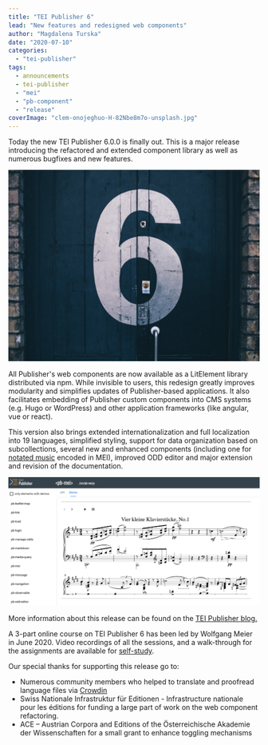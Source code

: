 ```yaml
---
title: "TEI Publisher 6"
lead: "New features and redesigned web components"
author: "Magdalena Turska"
date: "2020-07-10"
categories: 
  - "tei-publisher"
tags: 
  - announcements
  - tei-publisher
  - "mei"
  - "pb-component"
  - "release"
coverImage: "clem-onojeghuo-H-82Nbe8m7o-unsplash.jpg"
---
```


Today the new TEI Publisher 6.0.0 is finally out. This is a major release introducing the refactored and extended component library as well as numerous bugfixes and new features.

![Photo by <a href="https://unsplash.com/@clemono?utm_source=unsplash&utm_medium=referral&utm_content=creditCopyText" target="unsplash">Clem Onojeghuo</a> on <a href="https://unsplash.com/s/photos/six?utm_source=unsplash&utm_medium=referral&utm_content=creditCopyText" target="unsplash">Unsplash</a>](/img/clem-onojeghuo-H-82Nbe8m7o-unsplash.jpg)

All Publisher's web components are now available as a LitElement library distributed via npm. While invisible to users, this redesign greatly improves modularity and simplifies updates of Publisher-based applications. It also facilitates embedding of Publisher custom components into CMS systems (e.g. Hugo or WordPress) and other application frameworks (like angular, vue or react).

This version also brings extended internationalization and full localization into 19 languages, simplified styling, support for data organization based on subcollections, several new and enhanced components (including one for [notated music](https://unpkg.com/@teipublisher/pb-components@1.0.0/dist/api.html#pb-mei.1) encoded in MEI), improved ODD editor and major extension and revision of the documentation.

![Demo page of the pb-mei component](/img/mei-demo-1024x523.png)

More information about this release can be found on the [TEI Publisher blog.](https://teipublisher.com/exist/apps/tei-publisher/doc/blog/tei-publisher-60.xml)

A 3-part online course on TEI Publisher 6 has been led by Wolfgang Meier in June 2020. Video recordings of all the sessions, and a walk-through for the assignments are available for [self-study](https://github.com/eeditiones/workshop).

Our special thanks for supporting this release go to:

- Numerous community members who helped to translate and proofread language files via [Crowdin](https://crwd.in/tei-publisher)
- Swiss Nationale Infrastruktur für Editionen - Infrastructure nationale pour les éditions for funding a large part of work on the web component refactoring.
- ACE – Austrian Corpora and Editions of the Österreichische Akademie der Wissenschaften for a small grant to enhance toggling mechanisms
